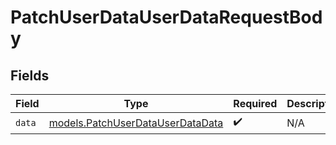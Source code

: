 # PatchUserDataUserDataRequestBody


## Fields

| Field                                                                      | Type                                                                       | Required                                                                   | Description                                                                |
| -------------------------------------------------------------------------- | -------------------------------------------------------------------------- | -------------------------------------------------------------------------- | -------------------------------------------------------------------------- |
| `data`                                                                     | [models.PatchUserDataUserDataData](../models/patchuserdatauserdatadata.md) | :heavy_check_mark:                                                         | N/A                                                                        |